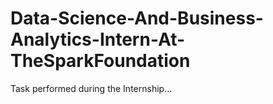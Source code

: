 # Data-Science-And-Business-Analytics-Intern-At-TheSparkFoundation
Task performed during the Internship...
